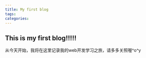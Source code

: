 ```yaml
---
title: My first blog
tags: 
categories: 
---
```

## This is my first blog!!!!!

从今天开始，我将在这里记录我的web开发学习之旅，请多多关照喔^o^y